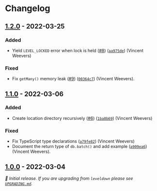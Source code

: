 # Changelog

## [1.2.0] - 2022-03-25

### Added

- Yield `LEVEL_LOCKED` error when lock is held ([#8](https://github.com/Level/classic-level/issues/8)) ([`aa975de`](https://github.com/Level/classic-level/commit/aa975de)) (Vincent Weevers)

### Fixed

- Fix `getMany()` memory leak ([#9](https://github.com/Level/classic-level/issues/9)) ([`00364c7`](https://github.com/Level/classic-level/commit/00364c7)) (Vincent Weevers).

## [1.1.0] - 2022-03-06

### Added

- Create location directory recursively ([#6](https://github.com/Level/classic-level/issues/6)) ([`1ba0b69`](https://github.com/Level/classic-level/commit/1ba0b69)) (Vincent Weevers)

### Fixed

- Fix TypeScript type declarations ([`a79fe82`](https://github.com/Level/classic-level/commit/a79fe82)) (Vincent Weevers)
- Document the return type of `db.batch()` and add example ([`a909ea6`](https://github.com/Level/classic-level/commit/a909ea6)) (Vincent Weevers).

## [1.0.0] - 2022-03-04

_:seedling: Initial release. If you are upgrading from `leveldown` please see [`UPGRADING.md`](UPGRADING.md)._

[1.2.0]: https://github.com/Level/classic-level/releases/tag/v1.2.0

[1.1.0]: https://github.com/Level/classic-level/releases/tag/v1.1.0

[1.0.0]: https://github.com/Level/classic-level/releases/tag/v1.0.0
